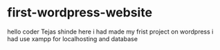 # first-wordpress-website
hello coder  Tejas shinde here  i had made my frist project on wordpress  i had use xampp for localhosting and database
